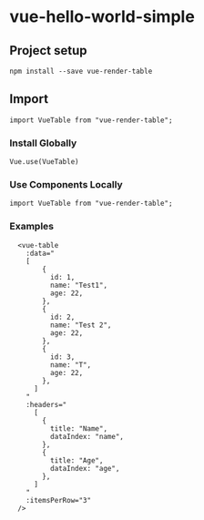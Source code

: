 # vue-hello-world-simple

## Project setup
```
npm install --save vue-render-table
```

## Import
```
import VueTable from "vue-render-table";
```


### Install Globally
```
Vue.use(VueTable)
```

### Use Components Locally
```
import VueTable from "vue-render-table";
```

### Examples
```
  <vue-table 
    :data="
    [
        {
          id: 1,
          name: "Test1",
          age: 22,
        },
        {
          id: 2,
          name: "Test 2",
          age: 22,
        },
        {
          id: 3,
          name: "T",
          age: 22,
        },
      ]
    " 
    :headers="
      [
        {
          title: "Name",
          dataIndex: "name",
        },
        {
          title: "Age",
          dataIndex: "age",
        },
      ]
    " 
    :itemsPerRow="3" 
  />
```

